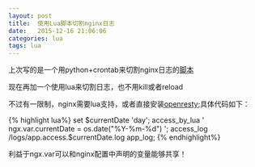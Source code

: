 ```yaml
---
layout: post
title:  使用Lua脚本切割nginx日志
date:   2015-12-16 21:06:06
categories: lua
tags: lua
---
```



上次写的是一个用python+crontab来切割nginx日志的[脚本]

现在再加一个使用lua来切割日志，也不用kill或者reload


不过有一限制，nginx需要lua支持，或者直接安装[openresty];具体代码如下：

{% highlight lua%}
set $currentDate 'day';
access_by_lua '
    ngx.var.currentDate = os.date("%Y-%m-%d")
';
access_log /logs/app.access.$currentDate.log app_log;
{% endhighlight%}

利益于ngx.var可以和nginx配置中声明的变量能够共享！


[openresty]: http://openresty.org
[脚本]: /python/2015/11/17/ngx-cut-log.html
